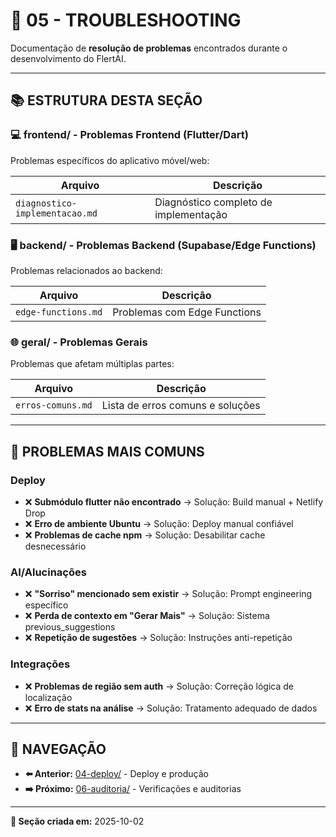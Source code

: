 # 🔧 05 - TROUBLESHOOTING

Documentação de **resolução de problemas** encontrados durante o desenvolvimento do FlertAI.

---

## 📚 ESTRUTURA DESTA SEÇÃO

### 💻 **frontend/** - Problemas Frontend (Flutter/Dart)
Problemas específicos do aplicativo móvel/web:

| Arquivo | Descrição |
|---------|-----------|
| `diagnostico-implementacao.md` | Diagnóstico completo de implementação |

### 🖥️ **backend/** - Problemas Backend (Supabase/Edge Functions)
Problemas relacionados ao backend:

| Arquivo | Descrição |
|---------|-----------|
| `edge-functions.md` | Problemas com Edge Functions |

### 🌐 **geral/** - Problemas Gerais
Problemas que afetam múltiplas partes:

| Arquivo | Descrição |
|---------|-----------|
| `erros-comuns.md` | Lista de erros comuns e soluções |

---

## 🎯 PROBLEMAS MAIS COMUNS

### **Deploy**
- ❌ **Submódulo flutter não encontrado** → Solução: Build manual + Netlify Drop
- ❌ **Erro de ambiente Ubuntu** → Solução: Deploy manual confiável
- ❌ **Problemas de cache npm** → Solução: Desabilitar cache desnecessário

### **AI/Alucinações**
- ❌ **"Sorriso" mencionado sem existir** → Solução: Prompt engineering específico
- ❌ **Perda de contexto em "Gerar Mais"** → Solução: Sistema previous_suggestions
- ❌ **Repetição de sugestões** → Solução: Instruções anti-repetição

### **Integrações**
- ❌ **Problemas de região sem auth** → Solução: Correção lógica de localização
- ❌ **Erro de stats na análise** → Solução: Tratamento adequado de dados

---

## 🔗 NAVEGAÇÃO

- **⬅️ Anterior:** [04-deploy/](../04-deploy/) - Deploy e produção
- **➡️ Próximo:** [06-auditoria/](../06-auditoria/) - Verificações e auditorias

---

**📅 Seção criada em:** 2025-10-02
